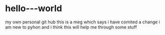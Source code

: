 # hello---world
my own personal git hub
this is a meg which says i have comited a change
i am new to pyhon and i think this will help me through some stuff
